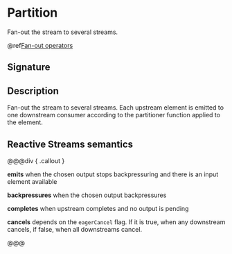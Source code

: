 # Partition

Fan-out the stream to several streams.

@ref[Fan-out operators](index.md#fan-out-operators)

## Signature

## Description

Fan-out the stream to several streams. Each upstream element is emitted to one downstream consumer according to the
partitioner function applied to the element.

## Reactive Streams semantics

@@@div { .callout }

**emits** when the chosen output stops backpressuring and there is an input element available

**backpressures** when the chosen output backpressures

**completes** when upstream completes and no output is pending

**cancels** depends on the `eagerCancel` flag. If it is true, when any downstream cancels, if false, when all downstreams cancel.

@@@

